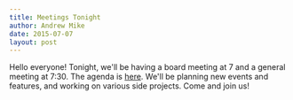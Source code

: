 ```yaml
---
title: Meetings Tonight
author: Andrew Mike
date: 2015-07-07
layout: post
---
```


Hello everyone! Tonight, we'll be having a board meeting at 7 and a general meeting at 7:30. The agenda is [here](http://wiki.hacksburg.org/meetings:meeting_agenda_and_minutes_for_2015-07-07). We'll be planning new events and features, and working on various side projects. Come and join us!